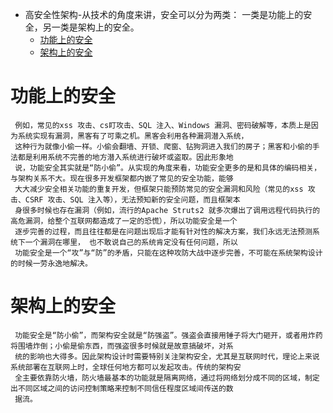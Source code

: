 
* 高安全性架构-从技术的角度来讲，安全可以分为两类： 一类是功能上的安全，另一类是架构上的安全。
  * [功能上的安全](#功能上的安全)
  * [架构上的安全](#架构上的安全)






# 功能上的安全

     例如，常见的xss 攻击、cs盯攻击、SQL 注入、Windows 漏洞、密码破解等，本质上是因为系统实现有漏洞，黑客有了可乘之机。黑客会利用各种漏洞潜入系统，
     这种行为就像小偷一样。小偷会翻墙、开锁、爬窗、钻狗洞进入我们的房子；黑客和小偷的手法都是利用系统不完善的地方潜入系统进行破坏或盗取。因此形象地
     说，功能安全其实就是“防小偷”。从实现的角度来看，功能安全更多的是和具体的编码相关，与架构关系不大。现在很多开发框架都内嵌了常见的安全功能，能够
     大大减少安全相关功能的重复开发，但框架只能预防常见的安全漏洞和风险（常见的xss 攻击、CSRF 攻击、SQL 注入等），无法预知新的安全问题，而且框架本
     身很多时候也存在漏洞（例如，流行的Apache Struts2 就多次爆出了调用远程代码执行的高危漏洞，给整个互联网都造成了一定的恐慌），所以功能安全是一个
     逐步完善的过程，而且往往都是在问题出现后才能有针对性的解决方案，我们永远无法预测系统下一个漏洞在哪里， 也不敢说自己的系统肯定没有任何问题，所以
     功能安全是一个“攻”与“防”的矛盾，只能在这种攻防大战中逐步完善，不可能在系统架构设计的时候一劳永逸地解决。

# 架构上的安全

     功能安全是“防小偷”，而架构安全就是“防强盗”。强盗会直接用锤子将大门砸开，或者用炸药将围墙炸倒；小偷是偷东西，而强盗很多时候就是故意搞破坏，对系
     统的影响也大得多。因此架构设计时需要特别关注架构安全，尤其是互联网时代，理论上来说系统部署在互联网上时，全球任何地方都可以发起攻击。传统的架构安
     全主要依靠防火墙，防火墙最基本的功能就是隔离网络，通过将网络划分成不同的区域，制定出不同区域之间的访问控制策略来控制不同信任程度区域间传送的数
     据流。
